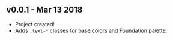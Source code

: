 ## v0.0.1 - Mar 13 2018
  + Project created!
  + Adds `.text-*` classes for base colors and Foundation palette.